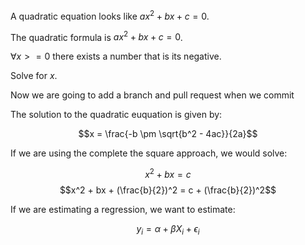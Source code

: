 A quadratic equation looks like $ax^2 + bx + c = 0$.

The quadratic formula is $ax^2 + bx + c = 0$.

$\forall x >= 0$ there exists a number that is its negative.

Solve for $x$.

Now we are going to add a branch and pull request when we commit

The solution to the quadratic euquation is given by:

$$x = \frac{-b \pm \sqrt{b^2 - 4ac}}{2a}$$

If we are using the complete the square approach, we would solve:

$$x^2 + bx = c$$
$$x^2 + bx + (\frac{b}{2})^2 = c + (\frac{b}{2})^2$$

If we are estimating a regression, we want to estimate:

$$y_i = \alpha + \beta X_i + \epsilon_i$$



